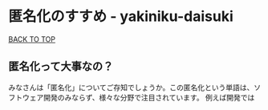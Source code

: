 # 匿名化のすすめ - yakiniku-daisuki

[BACK TO TOP](https://yakiniku-daisuki.github.io)

## 匿名化って大事なの？

みなさんは「匿名化」についてご存知でしょうか。この匿名化という単語は、ソフトウェア開発のみならず、様々な分野で注目されています。
例えば開発では
